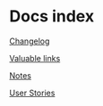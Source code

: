 
# Docs index

[Changelog](./CHANGELOG.md)

[Valuable links](./VALUABLE_LINKS.md)

[Notes](./NOTES.md)

[User Stories](./USER_STORIES.md)
